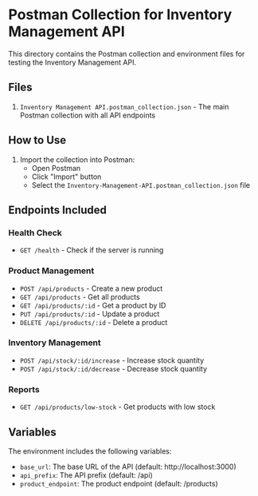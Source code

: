 # Postman Collection for Inventory Management API

This directory contains the Postman collection and environment files for testing the Inventory Management API.

## Files

1. `Inventory Management API.postman_collection.json` - The main Postman collection with all API endpoints

## How to Use

1. Import the collection into Postman:
   - Open Postman
   - Click "Import" button
   - Select the `Inventory-Management-API.postman_collection.json` file

## Endpoints Included

### Health Check
- `GET /health` - Check if the server is running

### Product Management
- `POST /api/products` - Create a new product
- `GET /api/products` - Get all products
- `GET /api/products/:id` - Get a product by ID
- `PUT /api/products/:id` - Update a product
- `DELETE /api/products/:id` - Delete a product

### Inventory Management
- `POST /api/stock/:id/increase` - Increase stock quantity
- `POST /api/stock/:id/decrease` - Decrease stock quantity

### Reports
- `GET /api/products/low-stock` - Get products with low stock

## Variables

The environment includes the following variables:
- `base_url`: The base URL of the API (default: http://localhost:3000)
- `api_prefix`: The API prefix (default: /api)
- `product_endpoint`: The product endpoint (default: /products)